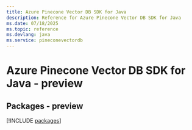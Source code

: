 ```yaml
---
title: Azure Pinecone Vector DB SDK for Java
description: Reference for Azure Pinecone Vector DB SDK for Java
ms.date: 07/18/2025
ms.topic: reference
ms.devlang: java
ms.service: pineconevectordb
---
```

# Azure Pinecone Vector DB SDK for Java - preview
## Packages - preview
[!INCLUDE [packages](pinecone-vector-db-index.md)]